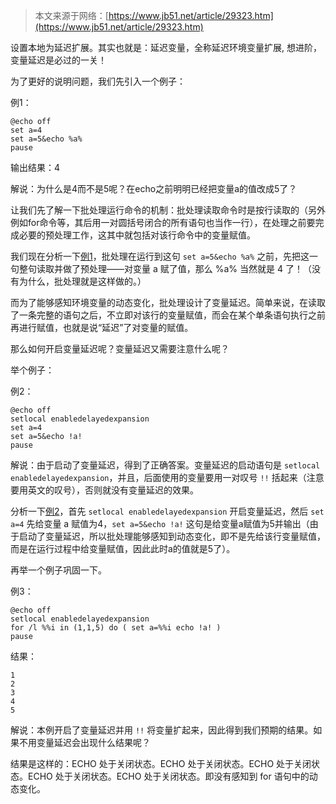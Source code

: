 > 本文来源于网络：[https://www.jb51.net/article/29323.htm](https://www.jb51.net/article/29323.htm)

设置本地为延迟扩展。其实也就是：延迟变量，全称延迟环境变量扩展, 想进阶，变量延迟是必过的一关！

为了更好的说明问题，我们先引入一个例子：

<a id="1"> </a>例1：

```shell
@echo off
set a=4
set a=5&echo %a%
pause
```

输出结果：4

解说：为什么是4而不是5呢？在echo之前明明已经把变量a的值改成5了？

让我们先了解一下批处理运行命令的机制：批处理读取命令时是按行读取的（另外例如for命令等，其后用一对圆括号闭合的所有语句也当作一行），在处理之前要完成必要的预处理工作，这其中就包括对该行命令中的变量赋值。

我们现在分析一下<a href="#1">例1</a>，批处理在运行到这句 `set a=5&echo %a%` 之前，先把这一句整句读取并做了预处理——对变量 a 赋了值，那么 %a% 当然就是 4 了！（没有为什么，批处理就是这样做的。）

而为了能够感知环境变量的动态变化，批处理设计了变量延迟。简单来说，在读取了一条完整的语句之后，不立即对该行的变量赋值，而会在某个单条语句执行之前再进行赋值，也就是说“延迟”了对变量的赋值。

那么如何开启变量延迟呢？变量延迟又需要注意什么呢？

举个例子：

<a href="2"> </a>例2：

```shell
@echo off
setlocal enabledelayedexpansion
set a=4
set a=5&echo !a!
pause
```

解说：由于启动了变量延迟，得到了正确答案。变量延迟的启动语句是 `setlocal enabledelayedexpansion`，并且，后面使用的变量要用一对叹号 `!!` 括起来（注意要用英文的叹号），否则就没有变量延迟的效果。

分析一下<a href="#2">例2</a>，首先 `setlocal enabledelayedexpansion` 开启变量延迟，然后 `set a=4` 先给变量 a 赋值为4，`set a=5&echo !a!` 这句是给变量a赋值为5并输出（由于启动了变量延迟，所以批处理能够感知到动态变化，即不是先给该行变量赋值，而是在运行过程中给变量赋值，因此此时a的值就是5了）。

再举一个例子巩固一下。

<a href="3"> </a>例3：

```shell
@echo off 
setlocal enabledelayedexpansion 
for /l %%i in (1,1,5) do ( set a=%%i echo !a! ) 
pause
```

结果：

```shell
1
2
3
4
5
```

解说：本例开启了变量延迟并用 `!!` 将变量扩起来，因此得到我们预期的结果。如果不用变量延迟会出现什么结果呢？

结果是这样的：ECHO 处于关闭状态。ECHO 处于关闭状态。ECHO 处于关闭状态。ECHO 处于关闭状态。ECHO 处于关闭状态。即没有感知到 for 语句中的动态变化。